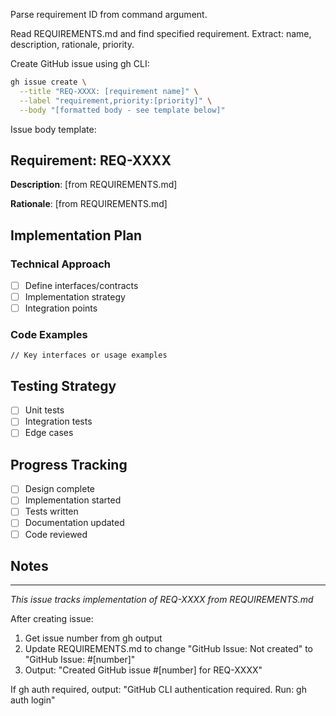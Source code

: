 Parse requirement ID from command argument.

Read REQUIREMENTS.md and find specified requirement.
Extract: name, description, rationale, priority.

Create GitHub issue using gh CLI:
```bash
gh issue create \
  --title "REQ-XXXX: [requirement name]" \
  --label "requirement,priority:[priority]" \
  --body "[formatted body - see template below]"
```

Issue body template:
## Requirement: REQ-XXXX

**Description**: [from REQUIREMENTS.md]

**Rationale**: [from REQUIREMENTS.md]

## Implementation Plan
<!-- Design decisions and technical approach -->

### Technical Approach
- [ ] Define interfaces/contracts
- [ ] Implementation strategy
- [ ] Integration points

### Code Examples
```[language]
// Key interfaces or usage examples
```

## Testing Strategy
- [ ] Unit tests
- [ ] Integration tests
- [ ] Edge cases

## Progress Tracking
- [ ] Design complete
- [ ] Implementation started
- [ ] Tests written
- [ ] Documentation updated
- [ ] Code reviewed

## Notes
<!-- Implementation discoveries, decisions, blockers -->

---
*This issue tracks implementation of REQ-XXXX from REQUIREMENTS.md*

After creating issue:
1. Get issue number from gh output
2. Update REQUIREMENTS.md to change "GitHub Issue: Not created" to "GitHub Issue: #[number]"
3. Output: "Created GitHub issue #[number] for REQ-XXXX"

If gh auth required, output: "GitHub CLI authentication required. Run: gh auth login"